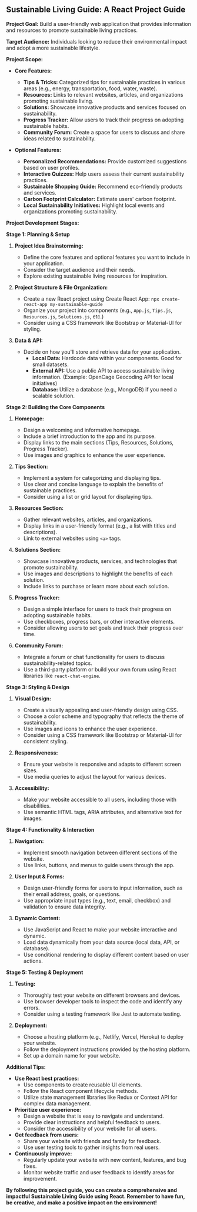 ## Sustainable Living Guide: A React Project Guide

**Project Goal:** Build a user-friendly web application that provides information and resources to promote sustainable living practices.

**Target Audience:** Individuals looking to reduce their environmental impact and adopt a more sustainable lifestyle.

**Project Scope:**

* **Core Features:**
    * **Tips & Tricks:** Categorized tips for sustainable practices in various areas (e.g., energy, transportation, food, water, waste).
    * **Resources:** Links to relevant websites, articles, and organizations promoting sustainable living.
    * **Solutions:** Showcase innovative products and services focused on sustainability.
    * **Progress Tracker:** Allow users to track their progress on adopting sustainable habits.
    * **Community Forum:** Create a space for users to discuss and share ideas related to sustainability.

* **Optional Features:**
    * **Personalized Recommendations:** Provide customized suggestions based on user profiles.
    * **Interactive Quizzes:**  Help users assess their current sustainability practices.
    * **Sustainable Shopping Guide:** Recommend eco-friendly products and services.
    * **Carbon Footprint Calculator:**  Estimate users' carbon footprint.
    * **Local Sustainability Initiatives:**  Highlight local events and organizations promoting sustainability.

**Project Development Stages:**

**Stage 1: Planning & Setup**

1. **Project Idea Brainstorming:**
    * Define the core features and optional features you want to include in your application.
    * Consider the target audience and their needs.
    * Explore existing sustainable living resources for inspiration.

2. **Project Structure & File Organization:**
    * Create a new React project using Create React App: `npx create-react-app my-sustainable-guide`
    * Organize your project into components (e.g., `App.js`, `Tips.js`, `Resources.js`, `Solutions.js`, etc.)
    * Consider using a CSS framework like Bootstrap or Material-UI for styling.

3. **Data & API:**
    * Decide on how you'll store and retrieve data for your application.
        * **Local Data:** Hardcode data within your components. Good for small datasets.
        * **External API:** Use a public API to access sustainable living information. (Example: OpenCage Geocoding API for local initiatives)
        * **Database:** Utilize a database (e.g., MongoDB) if you need a scalable solution.

**Stage 2: Building the Core Components**

1. **Homepage:**
    * Design a welcoming and informative homepage.
    * Include a brief introduction to the app and its purpose.
    * Display links to the main sections (Tips, Resources, Solutions, Progress Tracker).
    * Use images and graphics to enhance the user experience.

2. **Tips Section:**
    * Implement a system for categorizing and displaying tips.
    * Use clear and concise language to explain the benefits of sustainable practices.
    * Consider using a list or grid layout for displaying tips.

3. **Resources Section:**
    * Gather relevant websites, articles, and organizations.
    * Display links in a user-friendly format (e.g., a list with titles and descriptions).
    * Link to external websites using `<a>` tags.

4. **Solutions Section:**
    * Showcase innovative products, services, and technologies that promote sustainability.
    * Use images and descriptions to highlight the benefits of each solution.
    * Include links to purchase or learn more about each solution.

5. **Progress Tracker:**
    * Design a simple interface for users to track their progress on adopting sustainable habits.
    * Use checkboxes, progress bars, or other interactive elements.
    * Consider allowing users to set goals and track their progress over time.

6. **Community Forum:**
    * Integrate a forum or chat functionality for users to discuss sustainability-related topics.
    * Use a third-party platform or build your own forum using React libraries like `react-chat-engine`.

**Stage 3: Styling & Design**

1. **Visual Design:**
    * Create a visually appealing and user-friendly design using CSS.
    * Choose a color scheme and typography that reflects the theme of sustainability.
    * Use images and icons to enhance the user experience.
    * Consider using a CSS framework like Bootstrap or Material-UI for consistent styling.

2. **Responsiveness:**
    * Ensure your website is responsive and adapts to different screen sizes.
    * Use media queries to adjust the layout for various devices.

3. **Accessibility:**
    * Make your website accessible to all users, including those with disabilities.
    * Use semantic HTML tags, ARIA attributes, and alternative text for images.

**Stage 4: Functionality & Interaction**

1. **Navigation:**
    * Implement smooth navigation between different sections of the website.
    * Use links, buttons, and menus to guide users through the app.

2. **User Input & Forms:**
    * Design user-friendly forms for users to input information, such as their email address, goals, or questions.
    * Use appropriate input types (e.g., text, email, checkbox) and validation to ensure data integrity.

3. **Dynamic Content:**
    * Use JavaScript and React to make your website interactive and dynamic.
    * Load data dynamically from your data source (local data, API, or database).
    * Use conditional rendering to display different content based on user actions.

**Stage 5: Testing & Deployment**

1. **Testing:**
    * Thoroughly test your website on different browsers and devices.
    * Use browser developer tools to inspect the code and identify any errors.
    * Consider using a testing framework like Jest to automate testing.

2. **Deployment:**
    * Choose a hosting platform (e.g., Netlify, Vercel, Heroku) to deploy your website.
    * Follow the deployment instructions provided by the hosting platform.
    * Set up a domain name for your website.

**Additional Tips:**

* **Use React best practices:**
    * Use components to create reusable UI elements.
    * Follow the React component lifecycle methods.
    * Utilize state management libraries like Redux or Context API for complex data management.
* **Prioritize user experience:**
    * Design a website that is easy to navigate and understand.
    * Provide clear instructions and helpful feedback to users.
    * Consider the accessibility of your website for all users.
* **Get feedback from users:**
    * Share your website with friends and family for feedback.
    * Use user testing tools to gather insights from real users.
* **Continuously improve:**
    * Regularly update your website with new content, features, and bug fixes.
    * Monitor website traffic and user feedback to identify areas for improvement.

**By following this project guide, you can create a comprehensive and impactful Sustainable Living Guide using React. Remember to have fun, be creative, and make a positive impact on the environment!**